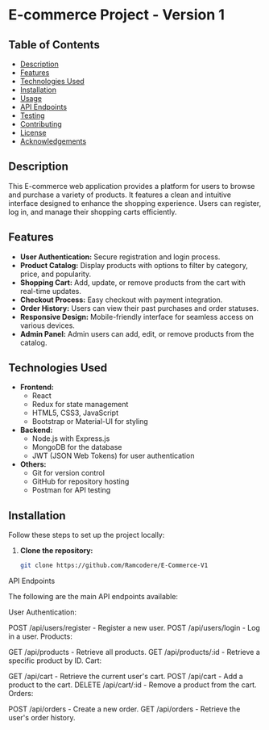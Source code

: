 # E-commerce Project - Version 1

## Table of Contents
- [Description](#description)
- [Features](#features)
- [Technologies Used](#technologies-used)
- [Installation](#installation)
- [Usage](#usage)
- [API Endpoints](#api-endpoints)
- [Testing](#testing)
- [Contributing](#contributing)
- [License](#license)
- [Acknowledgements](#acknowledgements)

## Description
This E-commerce web application provides a platform for users to browse and purchase a variety of products. It features a clean and intuitive interface designed to enhance the shopping experience. Users can register, log in, and manage their shopping carts efficiently.

## Features
- **User Authentication:** Secure registration and login process.
- **Product Catalog:** Display products with options to filter by category, price, and popularity.
- **Shopping Cart:** Add, update, or remove products from the cart with real-time updates.
- **Checkout Process:** Easy checkout with payment integration.
- **Order History:** Users can view their past purchases and order statuses.
- **Responsive Design:** Mobile-friendly interface for seamless access on various devices.
- **Admin Panel:** Admin users can add, edit, or remove products from the catalog.

## Technologies Used
- **Frontend:**
  - React
  - Redux for state management
  - HTML5, CSS3, JavaScript
  - Bootstrap or Material-UI for styling
- **Backend:**
  - Node.js with Express.js
  - MongoDB for the database
  - JWT (JSON Web Tokens) for user authentication
- **Others:**
  - Git for version control
  - GitHub for repository hosting
  - Postman for API testing

## Installation
Follow these steps to set up the project locally:

1. **Clone the repository:**
   ```bash
   git clone https://github.com/Ramcodere/E-Commerce-V1


API Endpoints

The following are the main API endpoints available:

User Authentication:

POST /api/users/register - Register a new user.
POST /api/users/login - Log in a user.
Products:

GET /api/products - Retrieve all products.
GET /api/products/:id - Retrieve a specific product by ID.
Cart:

GET /api/cart - Retrieve the current user's cart.
POST /api/cart - Add a product to the cart.
DELETE /api/cart/:id - Remove a product from the cart.
Orders:

POST /api/orders - Create a new order.
GET /api/orders - Retrieve the user's order history.
